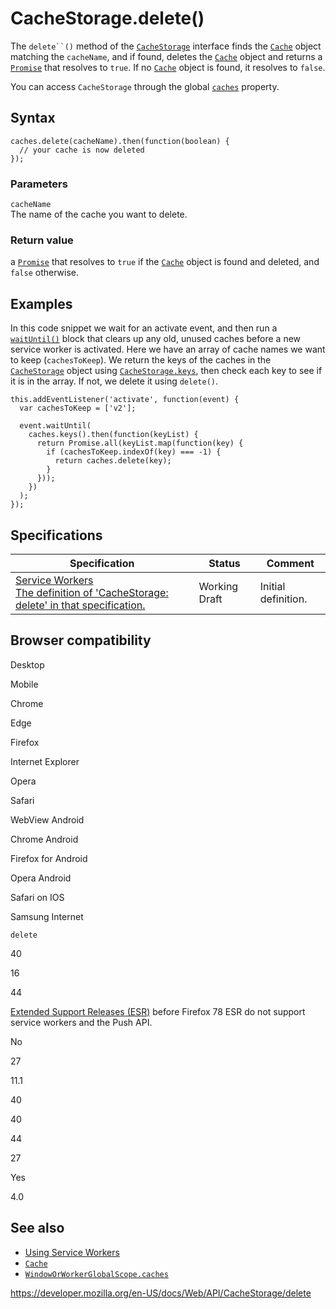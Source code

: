 # CacheStorage.delete()

The ` delete``() ` method of the [`CacheStorage`](../cachestorage) interface finds the [`Cache`](../cache) object matching the `cacheName`, and if found, deletes the [`Cache`](../cache) object and returns a [`Promise`](https://developer.mozilla.org/en-US/docs/Web/JavaScript/Reference/Global_Objects/Promise) that resolves to `true`. If no [`Cache`](../cache) object is found, it resolves to `false`.

You can access `CacheStorage` through the global [`caches`](../windoworworkerglobalscope/caches) property.

## Syntax

    caches.delete(cacheName).then(function(boolean) {
      // your cache is now deleted
    });

### Parameters

`cacheName`  
The name of the cache you want to delete.

### Return value

a [`Promise`](https://developer.mozilla.org/en-US/docs/Web/JavaScript/Reference/Global_Objects/Promise) that resolves to `true` if the [`Cache`](../cache) object is found and deleted, and `false` otherwise.

## Examples

In this code snippet we wait for an activate event, and then run a [`waitUntil()`](../extendableevent/waituntil) block that clears up any old, unused caches before a new service worker is activated. Here we have an array of cache names we want to keep (`cachesToKeep`). We return the keys of the caches in the [`CacheStorage`](../cachestorage) object using [`CacheStorage.keys`](keys), then check each key to see if it is in the array. If not, we delete it using `delete()`.

    this.addEventListener('activate', function(event) {
      var cachesToKeep = ['v2'];

      event.waitUntil(
        caches.keys().then(function(keyList) {
          return Promise.all(keyList.map(function(key) {
            if (cachesToKeep.indexOf(key) === -1) {
              return caches.delete(key);
            }
          }));
        })
      );
    });

## Specifications

<table><thead><tr class="header"><th>Specification</th><th>Status</th><th>Comment</th></tr></thead><tbody><tr class="odd"><td><a href="https://w3c.github.io/ServiceWorker/#cache-storage-delete">Service Workers<br />
<span class="small">The definition of 'CacheStorage: delete' in that specification.</span></a></td><td><span class="spec-wd">Working Draft</span></td><td>Initial definition.</td></tr></tbody></table>

## Browser compatibility

Desktop

Mobile

Chrome

Edge

Firefox

Internet Explorer

Opera

Safari

WebView Android

Chrome Android

Firefox for Android

Opera Android

Safari on IOS

Samsung Internet

`delete`

40

16

44

[Extended Support Releases (ESR)](https://www.mozilla.org/en-US/firefox/organizations/) before Firefox 78 ESR do not support service workers and the Push API.

No

27

11.1

40

40

44

27

Yes

4.0

## See also

- [Using Service Workers](../service_worker_api/using_service_workers)
- [`Cache`](../cache)
- [`WindowOrWorkerGlobalScope.caches`](../windoworworkerglobalscope/caches)

<a href="https://developer.mozilla.org/en-US/docs/Web/API/CacheStorage/delete" class="_attribution-link">https://developer.mozilla.org/en-US/docs/Web/API/CacheStorage/delete</a>
